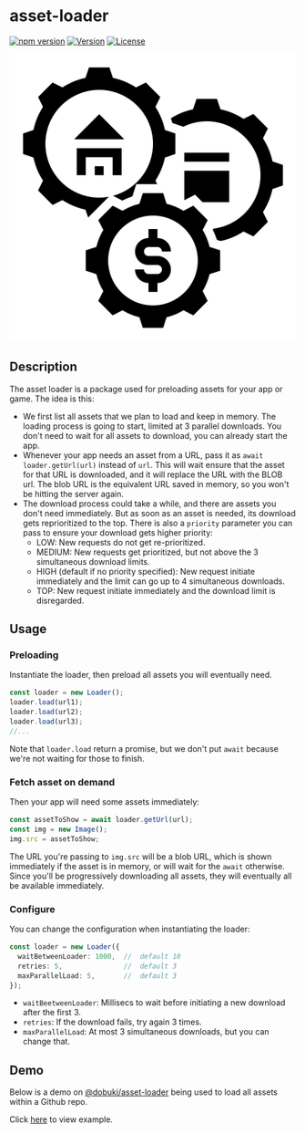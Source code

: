 # asset-loader

[![npm version](https://badge.fury.io/js/@dobuki%2Fasset-loader.svg)](https://www.npmjs.com/package/@dobuki/asset-loader) [![Version](https://img.shields.io/github/v/release/jacklehamster/asset-loader)](https://github.com/jacklehamster/asset-loader) [![License](https://img.shields.io/github/license/jacklehamster/asset-loader)](https://github.com/jacklehamster/asset-loader)

![icon](icon.png)

## Description

The asset loader is a package used for preloading assets for your app or game. The idea is this:

- We first list all assets that we plan to load and keep in memory. The loading process is going to start, limited at 3 parallel downloads. You don't need to wait for all assets to download, you can already start the app.
- Whenever your app needs an asset from a URL, pass it as `await loader.getUrl(url)` instead of `url`. This will wait ensure that the asset for that URL is downloaded, and it will replace the URL with the BLOB url. The blob URL is the equivalent URL saved in memory, so you won't be hitting the server again.
- The download process could take a while, and there are assets you don't need immediately. But as soon as an asset is needed, its download gets reprioritized to the top. There is also a `priority` parameter you can pass to ensure your download gets higher priority:
  - LOW: New requests do not get re-prioritized.
  - MEDIUM: New requests get prioritized, but not above the 3 simultaneous download limits.
  - HIGH (default if no priority specified): New request initiate immediately and the limit can go up to 4 simultaneous downloads.
  - TOP: New request initiate immediately and the download limit is disregarded.

## Usage

### Preloading

Instantiate the loader, then preload all assets you will eventually need.

```typescript
const loader = new Loader();
loader.load(url1);
loader.load(url2);
loader.load(url3);
//...
```

Note that `loader.load` return a promise, but we don't put `await` because we're not waiting for those to finish.

### Fetch asset on demand

Then your app will need some assets immediately:

```typescript
const assetToShow = await loader.getUrl(url);
const img = new Image();
img.src = assetToShow;
```

The URL you're passing to `img.src` will be a blob URL, which is shown immediately if the asset is in memory, or will wait for the `await` otherwise. Since you'll be progressively downloading all assets, they will eventually all be available immediately.

### Configure

You can change the configuration when instantiating the loader:

```typescript
const loader = new Loader({
  waitBetweenLoader: 1000,  //  default 10
  retries: 5,               //  default 3
  maxParallelLoad: 5,       //  default 3
});
```

- `waitBeetweenLoader`: Millisecs to wait before initiating a new download after the first 3.
- `retries`: If the download fails, try again 3 times.
- `maxParallelLoad`: At most 3 simultaneous downloads, but you can change that.

## Demo

Below is a demo on [@dobuki/asset-loader](https://www.npmjs.com/package/@dobuki/asset-loader) being used to load all assets within a Github repo.

Click [here](/asset-loader/docs) to view example.
